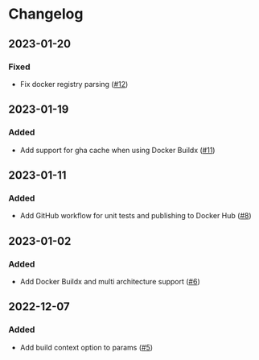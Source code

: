 # Changelog

## 2023-01-20

### Fixed

- Fix docker registry parsing ([#12](https://github.com/mergermarket/cdflow2-build-docker-ecr/pull/12))

## 2023-01-19

### Added

- Add support for gha cache when using Docker Buildx ([#11](https://github.com/mergermarket/cdflow2-build-docker-ecr/pull/11))

## 2023-01-11

### Added

- Add GitHub workflow for unit tests and publishing to Docker Hub ([#8](https://github.com/mergermarket/cdflow2-build-docker-ecr/pull/8))

## 2023-01-02

### Added

- Add Docker Buildx and multi architecture support ([#6](https://github.com/mergermarket/cdflow2-build-docker-ecr/pull/6))

## 2022-12-07

### Added

- Add build context option to params ([#5](https://github.com/mergermarket/cdflow2-build-docker-ecr/pull/5))

